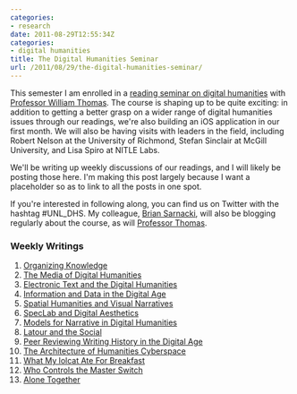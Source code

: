 ```yaml
---
categories:
- research
date: 2011-08-29T12:55:34Z
categories:
- digital humanities
title: The Digital Humanities Seminar
url: /2011/08/29/the-digital-humanities-seminar/
---
```


This semester I am enrolled in a [reading seminar on digital humanities](http://railroads.unl.edu/blog/wp-content/uploads/2011/08/946seminar.syllabus.pdf) with [Professor William Thomas](http://railroads.unl.edu/blog/?p=548). The course is shaping up to be quite exciting: in addition to getting a better grasp on a wider range of digital humanities issues through our readings, we're also building an iOS application in our first month. We will also be having visits with leaders in the field, including Robert Nelson at the University of Richmond, Stefan Sinclair at McGill University, and Lisa Spiro at NITLE Labs.

We'll be writing up weekly discussions of our readings, and I will likely be posting those here. I'm making this post largely because I want a placeholder so as to link to all the posts in one spot.

If you're interested in following along, you can find us on Twitter with the hashtag #UNL_DHS. My colleague, [Brian Sarnacki](http://briansarnacki.com), will also be blogging regularly about the course, as will [Professor Thomas](http://railroads.unl.edu/blog/).

### Weekly Writings ###

1.  <a href="http://jasonheppler.org/organizing-knowledge-and-the-future-of-the-humanities.html">Organizing Knowledge</a>
2.  <a href="http://jasonheppler.org/the-medium-of-digital-humanities.html">The Media of Digital Humanities</a>
3.  [Electronic Text and the Digital Humanities](http://www.jasonheppler.org/electronic-text-and-the-theory-of-digital-humanities.html)
4.  <a
    href="http://jasonheppler.org/information-in-the-digital-age.html">Information and Data in the Digital Age</a>
5.  <a href="http://jasonheppler.org/spatial-humanities-.html">Spatial Humanities and Visual Narratives</a>
6.  [SpecLab and Digital Aesthetics](http://www.jasonheppler.org/speclab-and-digital-aesthetics.html)
7.  [Models for Narrative in Digital Humanities](http://www.jasonheppler.org/narrative-in-digital-scholarship.html)
8.  [Latour and the Social](http://www.jasonheppler.org/latour-and-the-social.html)
9.  [Peer Reviewing Writing History in the Digital Age](http://www.jasonheppler.org/peer-reviewing-writing-history-in-the-digital-age.html)
10.  [The Architecture of Humanities Cyberspace](http://www.jasonheppler.org/the-architecture-of-humanities-cyberspace.html)
11.  [What My lolcat Ate For Breakfast](http://www.jasonheppler.org/internet-freedom.html)
12.  [Who Controls the Master Switch](http://www.jasonheppler.org/who-controls-the-master-switch.html)
13.  [Alone Together](http://www.jasonheppler.org/alone-together.html)
